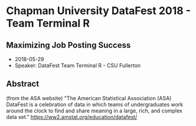 # Chapman University DataFest 2018 - Team Terminal R
## Maximizing Job Posting Success

* 2018-05-29
* Speaker: DataFest Team Terminal R - CSU Fullerton


## Abstract
(from the ASA website) "The American Statistical Association (ASA) DataFest is a celebration of data in which teams of undergraduates work around the clock to find and share meaning in a large, rich, and complex data set."
https://ww2.amstat.org/education/datafest/
